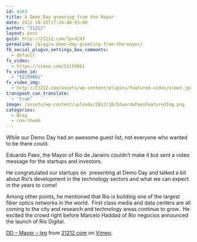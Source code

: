 ```yaml
---
id: 4243
title: A Demo Day greeting from the Mayor
date: 2012-10-25T17:26:46-03:00
author: "21212"
layout: post
guid: http://21212.com/?p=4243
permalink: /blog/a-demo-day-greeting-from-the-mayor/
fb_social_plugin_settings_box_comments:
  - default
fv_video:
  - https://vimeo.com/52159861
fv_video_id:
  - "52159861"
fv_video_img:
  - http://21212.com/assets/wp-content/plugins/featured-video/vimeo.jpg
transposh_can_translate:
  - 'true'
image: /assets/wp-content/uploads/2012/10/EduardoPaesFeaturedImg.png
categories:
  - Blog
  - com-thumb
---
```

While our Demo Day had an awesome guest list, not everyone who wanted to be there could.

Eduardo Paes, the Mayor of Rio de Janeiro couldn&#8217;t make it but sent a video message for the startups and investors.

He congratulated our startups on  presenting at Demo Day and talked a bit about Rio&#8217;s development in the technology sectors and what we can expect in the years to come!

Among other points, he mentioned that Rio is building one of the largest fiber optics networks in the world.  First class media and data centers are all coming to the city and research and technology areas continue to grow.  He excited the crowd right before Marcelo Haddad of Rio negocios announced the launch of Rio Digital.



[DD &#8211; Mayor &#8211; leg](http://vimeo.com/52159861) from [21212 com](http://vimeo.com/by21212com) on [Vimeo](http://vimeo.com).
